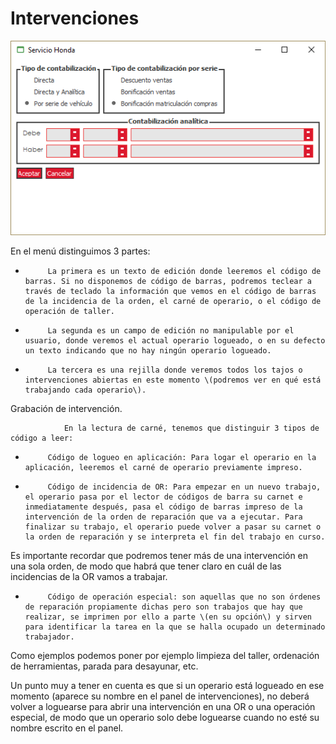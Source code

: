 # Intervenciones



![](../../.gitbook/assets/image%20%28291%29.png)

En el menú distinguimos 3 partes:

-          La primera es un texto de edición donde leeremos el código de barras. Si no disponemos de código de barras, podremos teclear a través de teclado la información que vemos en el código de barras de la incidencia de la orden, el carné de operario, o el código de operación de taller.

-          La segunda es un campo de edición no manipulable por el usuario, donde veremos el actual operario logueado, o en su defecto un texto indicando que no hay ningún operario logueado.

-          La tercera es una rejilla donde veremos todos los tajos o intervenciones abiertas en este momento \(podremos ver en qué está trabajando cada operario\).

Grabación de intervención.

                En la lectura de carné, tenemos que distinguir 3 tipos de código a leer:

-          Código de logueo en aplicación: Para logar el operario en la aplicación, leeremos el carné de operario previamente impreso.

-          Código de incidencia de OR: Para empezar en un nuevo trabajo, el operario pasa por el lector de códigos de barra su carnet e inmediatamente después, pasa el código de barras impreso de la intervención de la orden de reparación que va a ejecutar. Para finalizar su trabajo, el operario puede volver a pasar su carnet o la orden de reparación y se interpreta el fin del trabajo en curso.

Es importante recordar que podremos tener más de una intervención en una sola orden, de modo que habrá que tener claro en cuál de las incidencias de la OR vamos a trabajar.

-          Código de operación especial: son aquellas que no son órdenes de reparación propiamente dichas pero son trabajos que hay que realizar, se imprimen por ello a parte \(en su opción\) y sirven para identificar la tarea en la que se halla ocupado un determinado trabajador.

Como ejemplos podemos poner por ejemplo limpieza del taller, ordenación de herramientas, parada para desayunar, etc.

Un punto muy a tener en cuenta es que si un operario está logueado en ese momento \(aparece su nombre en el panel de intervenciones\), no deberá volver a loguearse para abrir una intervención en una OR o una operación especial, de modo que un operario solo debe loguearse cuando no esté su nombre escrito en el panel.

